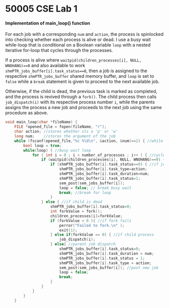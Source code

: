 # 50005 CSE Lab 1

#### Implementation of main_loop() function

For each job with a corresponding `num` and `action`, the process is spinlocked into checking whether each process is alive or dead. I use a  busy wait while-loop that is conditional on a Boolean variable `loop` with a nested iterative for-loop that cycles through the processes.

If a process is alive where `waitpid(children_processes[i], NULL, WNOHANG)==0` and also available to work `shmPTR_jobs_buffer[i].task_status==0`, then a job is assigned to the respective `shmPTR_jobs_buffer` shared memory buffer, and `loop` is set to `false` while a `break` statement is given to proceed to the next available job.

Otherwise, if the child is dead, the previous task is marked as completed, and the process is revived through a `fork()`. The child process then calls `job_dispatch(i)` with its respective process number `i`, while the parents assigns the process a new job and proceeds to the next job using the same procedure as above.

``````c
void main_loop(char *fileName) {
    FILE *opened_file = fopen(fileName, "r");
    char action; //stores whether its a 'p' or 'w'
    long num;    //stores the argument of the job
    while (fscanf(opened_file,"%c %ld\n", &action, &num)==2) { //while jobs available
        bool loop = true;
        while(loop) { //busy wait loop
            for ( int i = 0 ; i < number_of_processes ; i++ ) { //cycle through procs
                if (waitpid(children_processes[i], NULL, WNOHANG)==0) { //if alive
                    if (shmPTR_jobs_buffer[i].task_status==0) { //if job is done
                        shmPTR_jobs_buffer[i].task_type=action;
                        shmPTR_jobs_buffer[i].task_duration=num;
                        shmPTR_jobs_buffer[i].task_status=1;
                        sem_post(sem_jobs_buffer[i]);
                        loop = false; // break busy wait
                        break; //break for loop
                    }
                } else { //if child is dead                    
                    shmPTR_jobs_buffer[i].task_status=0;
                    int forkValue = fork();
                    children_processes[i]=forkValue;
                    if (forkValue < 0 ){ //if fork fails
                        perror("Failed to fork.\n" );
                        exit(1);
                    } else if(forkValue == 0) { //if child process
                        job_dispatch(i);
                    } else{ //parent job dispatch
                        shmPTR_jobs_buffer[i].task_status=0;
                        shmPTR_jobs_buffer[i].task_duration = num;
                        shmPTR_jobs_buffer[i].task_status = 1;
                        shmPTR_jobs_buffer[i].task_type = action;
                        sem_post(sem_jobs_buffer[i]); //post new job
                      	loop = false;
                        break;
                    }
                }
            }
        }
    }
``````

